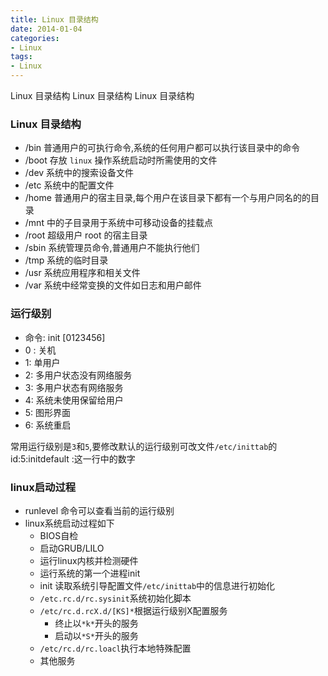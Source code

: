 ```yaml
---
title: Linux 目录结构
date: 2014-01-04
categories: 
- Linux
tags:
- Linux
---
```

Linux 目录结构
Linux 目录结构
Linux 目录结构

<!-- more -->

### Linux 目录结构

* /bin 普通用户的可执行命令,系统的任何用户都可以执行该目录中的命令
* /boot 存放 `linux` 操作系统启动时所需使用的文件
* /dev 系统中的搜索设备文件
* /etc 系统中的配置文件
* /home 普通用户的宿主目录,每个用户在该目录下都有一个与用户同名的的目录
* /mnt 中的子目录用于系统中可移动设备的挂载点
* /root 超级用户 root 的宿主目录
* /sbin 系统管理员命令,普通用户不能执行他们
* /tmp 系统的临时目录
* /usr 系统应用程序和相关文件
* /var 系统中经常变换的文件如日志和用户邮件

### 运行级别

* 命令: init [0123456]
* 0 : 关机
* 1: 单用户
* 2: 多用户状态没有网络服务
* 3: 多用户状态有网络服务
* 4: 系统未使用保留给用户
* 5: 图形界面
* 6: 系统重启

常用运行级别是`3`和`5`,要修改默认的运行级别可改文件`/etc/inittab`的id:5:initdefault :这一行中的数字

### linux启动过程

* runlevel 命令可以查看当前的运行级别
* linux系统启动过程如下
  * BIOS自检
  * 启动GRUB/LILO
  * 运行linux内核并检测硬件
  * 运行系统的第一个进程init
  * init 读取系统引导配置文件`/etc/inittab`中的信息进行初始化
  * `/etc.rc.d/rc.sysinit`系统初始化脚本
  * `/etc/rc.d.rcX.d/[KS]*`根据运行级别X配置服务
    * 终止以`*k*`开头的服务
    * 启动以`*S*`开头的服务
  * `/etc/rc.d/rc.loacl`执行本地特殊配置
  * 其他服务





























